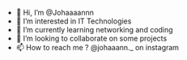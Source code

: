 - 👋 Hi, I’m @Johaaaannn
- 👀 I’m interested in IT Technologies
- 🌱 I’m currently learning networking and coding
- 💞️ I’m looking to collaborate on some projects
- 📫 How to reach me ? @johaaann._ on instagram

<!---
Johaaaannn/Johaaaannn is a ✨ special ✨ repository because its `README.md` (this file) appears on your GitHub profile.
You can click the Preview link to take a look at your changes.
--->
